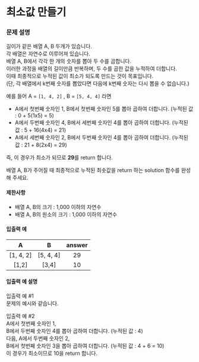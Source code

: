 # 최소값 만들기

### 문제 설명

길이가 같은 배열 A, B 두개가 있습니다.  
각 배열은 자연수로 이루어져 있습니다.  
배열 A, B에서 각각 한 개의 숫자를 뽑아 두 수를 곱합니다.    
이러한 과정을 배열의 길이만큼 반복하며, 두 수를 곱한 값을 누적하여 더합니다.  
이때 최종적으로 누적된 값이 최소가 되도록 만드는 것이 목표입니다.  
(단, 각 배열에서 k번째 숫자를 뽑았다면 다음에 k번째 숫자는 다시 뽑을 수 없습니다.)

예를 들어 A = <code>[1, 4, 2]</code> , B = <code>[5, 4, 4]</code> 라면</p>

- A에서 첫번째 숫자인 1, B에서 첫번째 숫자인 5를 뽑아 곱하여 더합니다. (누적된 값 : 0 + 5(1x5) = 5)
- A에서 두번째 숫자인 4, B에서 세번째 숫자인 4를 뽑아 곱하여 더합니다. (누적된 값 : 5 + 16(4x4) = 21)
- A에서 세번째 숫자인 2, B에서 두번째 숫자인 4를 뽑아 곱하여 더합니다. (누적된 값 : 21 + 8(2x4) = 29)

즉, 이 경우가 최소가 되므로 <strong>29</strong>를 return 합니다.

배열 A, B가 주어질 때 최종적으로 누적된 최솟값을 return 하는 solution 함수를 완성해 주세요.

#### 제한사항

- 배열 A, B의 크기 : 1,000 이하의 자연수
- 배열 A, B의 원소의 크기 : 1,000 이하의 자연수

#### 입출력 예
<table>
    <thead>
        <tr>
            <th>A</th>
            <th>B</th>
            <th>answer</th>
        </tr>
    </thead>
    <tbody>
        <tr>
            <td style="text-align: center">[1, 4, 2]</td>
            <td style="text-align: center">[5, 4, 4]</td>
            <td style="text-align: center">29</td>
        </tr>
        <tr>
            <td style="text-align: center">[1,2]</td>
            <td style="text-align: center">[3,4]</td>
            <td style="text-align: center">10</td>
        </tr>
    </tbody>
</table>

#### 입출력 예 설명

입출력 예 #1  
문제의 예시와 같습니다.

입출력 예 #2  
A에서 첫번째 숫자인 1,  
B에서 두번째 숫자인 4를 뽑아 곱하여 더합니다. (누적된 값 : 4)  
다음, A에서 두번째 숫자인 2,  
B에서 첫번째 숫자인 3을 뽑아 곱하여 더합니다. (누적된 값 : 4 + 6 = 10)  
이 경우가 최소이므로 10을 return 합니다.